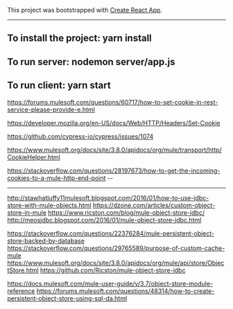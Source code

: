 This project was bootstrapped with [Create React App](https://github.com/facebookincubator/create-react-app).

---
To install the project: yarn install
---
To run server:  nodemon server/app.js
---
To run client: yarn start
---


https://forums.mulesoft.com/questions/60717/how-to-set-cookie-in-rest-service-please-provide-e.html

https://developer.mozilla.org/en-US/docs/Web/HTTP/Headers/Set-Cookie

https://github.com/cypress-io/cypress/issues/1074

https://www.mulesoft.org/docs/site/3.8.0/apidocs/org/mule/transport/http/CookieHelper.html

https://stackoverflow.com/questions/28197673/how-to-get-the-incoming-cookies-to-a-mule-http-end-point --



---
http://stawhatluffy11mulesoft.blogspot.com/2016/01/how-to-use-jdbc-store-with-mule-objects.html
https://dzone.com/articles/custom-object-store-in-mule
https://www.ricston.com/blog/mule-object-store-jdbc/
http://meosjdbc.blogspot.com/2016/01/mule-object-store-jdbc.html

https://stackoverflow.com/questions/22376284/mule-persistent-object-store-backed-by-database
https://stackoverflow.com/questions/29765589/purpose-of-custom-cache-mule
https://www.mulesoft.org/docs/site/3.8.0/apidocs/org/mule/api/store/ObjectStore.html
https://github.com/Ricston/mule-object-store-jdbc

https://docs.mulesoft.com/mule-user-guide/v/3.7/object-store-module-reference
https://forums.mulesoft.com/questions/48314/how-to-create-persistent-object-store-using-sql-da.html
